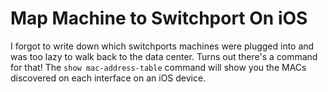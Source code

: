 # Map Machine to Switchport On iOS

I forgot to write down which switchports machines were plugged into and was too lazy to walk back to the data center. Turns out there's a command for that! The `show mac-address-table` command will show you the MACs discovered on each interface on an iOS device.

